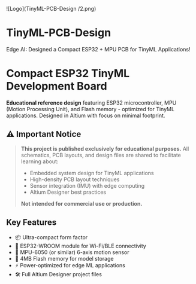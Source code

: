 ![Logo](TinyML-PCB-Design
/2.png)

# TinyML-PCB-Design
Edge AI: Designed a Compact ESP32 + MPU PCB for TinyML Applications!

# Compact ESP32 TinyML Development Board

**Educational reference design** featuring ESP32 microcontroller, MPU (Motion Processing Unit), and Flash memory - optimized for TinyML applications. Designed in Altium with focus on minimal footprint.

## ⚠️ Important Notice
> **This project is published exclusively for educational purposes.** All schematics, PCB layouts, and design files are shared to facilitate learning about:
> - Embedded system design for TinyML applications
> - High-density PCB layout techniques
> - Sensor integration (IMU) with edge computing
> - Altium Designer best practices
> 
> **Not intended for commercial use or production.**

## Key Features
- 📦 Ultra-compact form factor
- 🧠 ESP32-WROOM module for Wi-Fi/BLE connectivity
- 🎯 MPU-6050 (or similar) 6-axis motion sensor
- 💾 4MB Flash memory for model storage
- ⚡ Power-optimized for edge ML applications
- 🛠️ Full Altium Designer project files
